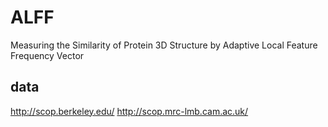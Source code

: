 # ALFF
Measuring the Similarity of Protein 3D Structure by Adaptive Local Feature Frequency Vector

## data
http://scop.berkeley.edu/
http://scop.mrc-lmb.cam.ac.uk/
